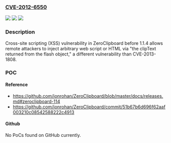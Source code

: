 ### [CVE-2012-6550](https://cve.mitre.org/cgi-bin/cvename.cgi?name=CVE-2012-6550)
![](https://img.shields.io/static/v1?label=Product&message=n%2Fa&color=blue)
![](https://img.shields.io/static/v1?label=Version&message=n%2Fa&color=blue)
![](https://img.shields.io/static/v1?label=Vulnerability&message=n%2Fa&color=brighgreen)

### Description

Cross-site scripting (XSS) vulnerability in ZeroClipboard before 1.1.4 allows remote attackers to inject arbitrary web script or HTML via "the clipText returned from the flash object," a different vulnerability than CVE-2013-1808.

### POC

#### Reference
- https://github.com/jonrohan/ZeroClipboard/blob/master/docs/releases.md#zeroclipboard-114
- https://github.com/jonrohan/ZeroClipboard/commit/51b67b6d696f62aaf003210c08542588222c4913

#### Github
No PoCs found on GitHub currently.

